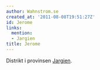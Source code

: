 ```yaml
---
author: Wahnstrom.se
created_at: '2011-08-08T19:51:27Z'
id: Jerome
links:
  mention:
  - Jargien
title: Jerome
---
```


Distrikt i provinsen [Jargien].

  [Jargien]: Jargien
